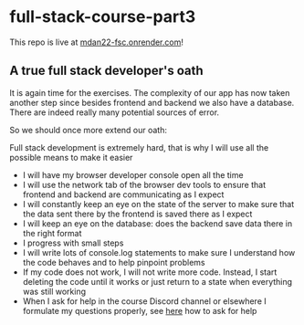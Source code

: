 # full-stack-course-part3

This repo is live at [mdan22-fsc.onrender.com](https://mdan22-fsc.onrender.com/)!

## A true full stack developer's oath
It is again time for the exercises. The complexity of our app has now taken another step since besides frontend and backend we also have a database. There are indeed really many potential sources of error.

So we should once more extend our oath:

Full stack development is extremely hard, that is why I will use all the possible means to make it easier

- I will have my browser developer console open all the time
- I will use the network tab of the browser dev tools to ensure that frontend and backend are communicating as I expect
- I will constantly keep an eye on the state of the server to make sure that the data sent there by the frontend is saved there as I expect
- I will keep an eye on the database: does the backend save data there in the right format
- I progress with small steps
- I will write lots of console.log statements to make sure I understand how the code behaves and to help pinpoint problems
- If my code does not work, I will not write more code. Instead, I start deleting the code until it works or just return to a state when everything was still working
- When I ask for help in the course Discord channel or elsewhere I formulate my questions properly, see [here](https://fullstackopen.com/en/part0/general_info#how-to-ask-help-in-discord) how to ask for help

